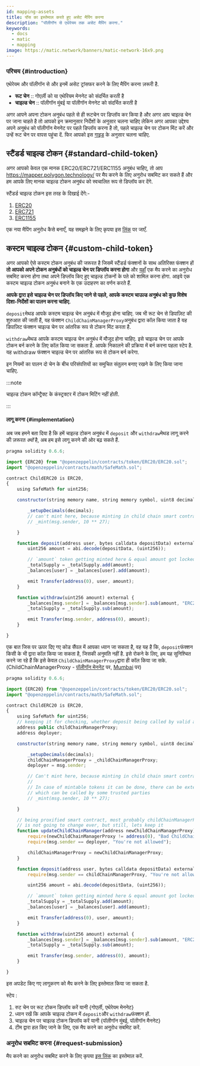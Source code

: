 ```yaml
---
id: mapping-assets
title: पॉस का इस्तेमाल करते हुए असेट मैपिंग करना
description: "पॉलीगॉन से एथेरेयम तक असेट मैपिंग करना."
keywords:
  - docs
  - matic
  - mapping
image: https://matic.network/banners/matic-network-16x9.png
---
```


### परिचय {#introduction}

एथेरेयम और पॉलीगॉन से और इनमें असेट ट्रांसफर करने के लिए मैपिंग करना ज़रूरी है.

- **रूट चेन** :: गोएर्ली को या एथेरियम मेननेट को संदर्भित करती है
- **चाइल्ड चेन** :: पॉलीगॉन मुंबई या पॉलीगॉन मेननेट को संदर्भित करती है

अगर आपने अपना टोकन अनुबंध पहले से ही रूटचेन पर डिप्लॉय कर किया है और अगर आप चाइल्ड चेन पर जाना चाहते है तो आपको इन क्रमानुसार निर्देशों के अनुसार चलना चाहिए लेकिन अगर आपका उद्देश्य अपने अनुबंध को पॉलीगॉन मेननेट पर पहले डिप्लॉय करना है तो, पहले चाइल्ड चेन पर टोकन मिंट करें और उन्हें रूट चेन पर वापस पहुंचा दें. फिर आपको इस [गाइड](https://docs.polygon.technology/docs/develop/ethereum-polygon/mintable-assets) के अनुसार चलना चाहिए.

## स्टैंडर्ड चाइल्ड टोकन {#standard-child-token}

अगर आपको केवल एक मानक ERC20/ERC721/ERC1155 अनुबंध चाहिए, तो आप https://mapper.polygon.technology/ पर मैप करने के लिए अनुरोध सबमिट कर सकते हैं और हम आपके लिए मानक चाइल्ड टोकन अनुबंध को स्वचालित रूप से डिप्लॉय कर देंगे.

स्टैंडर्ड चाइल्ड टोकन इस तरह के दिखाई देंगे:-
1. [ERC20](https://github.com/maticnetwork/pos-portal/blob/master/flat/ChildERC20.sol#L1492-#L1508)
2. [ERC721](https://github.com/maticnetwork/pos-portal/blob/master/flat/ChildERC721.sol#L2157-#L2238)
3. [ERC1155](https://github.com/maticnetwork/pos-portal/blob/master/flat/ChildERC1155.sol#L1784-#L1818)

एक नया मैपिंग अनुरोध कैसे बनाएँ, यह समझने के लिए कृपया इस [लिंक](/docs/develop/ethereum-polygon/submit-mapping-request) पर जाएँ.

## कस्टम चाइल्ड टोकन {#custom-child-token}

अगर आपको ऐसे कस्टम टोकन अनुबंध की जरूरत है जिसमें स्टैंडर्ड फंक्शनों के साथ अतिरिक्त फंक्शन हों **तो आपको अपने टोकन अनुबंधों को चाइल्ड चेन पर डिप्लॉय करना होगा** और [यहाँ](https://mapper.polygon.technology/) एक मैप करने का अनुरोध सबमिट करना होगा तथा अपने डिप्लॉय किए हुए चाइल्ड टोकनों के पते को शामिल करना होगा. आइये एक कस्टम चाइल्ड टोकन अनुबंध बनाने के एक उदाहरण का वर्णन करते हैं.

**आपके द्वारा इसे चाइल्ड चेन पर डिप्लॉय किए जाने से पहले, आपके कस्टम चाउल्ड अनुबंध को कुछ विशेष दिशा-निर्देशों का पालन करना चाहिए.**

`deposit`मेथड आपके कस्टम चाइल्ड चेन अनुबंध में मौजूद होना चाहिए. जब भी रूट चेन से डिपाज़िट की शुरुआत की जाती हैं, यह फंक्शन `ChildChainManagerProxy`अनुबंध द्वारा कॉल किया जाता है यह डिपाज़िट फंक्शन चाइल्ड चेन पर आंतरिक रूप से टोकन मिंट करता है.

`withdraw`मेथड आपके कस्टम चाइल्ड चेन अनुबंध में मौजूद होना चाहिए. इसे चाइल्ड चेन पर आपके टोकन बर्न करने के लिए कॉल किया जा सकता है. आपके निकालने की प्रक्रिया में बर्न करना पहला स्टेप है. यह withdraw फंक्शन चाइल्ड चेन पर आंतरिक रूप से टोकन बर्न करेगा.

इन नियमों का पालन दो चेन के बीच परिसंपत्तियों का समुचित संतुलन बनाए रखने के लिए किया जाना चाहिए.

:::note

चाइल्ड टोकन कॉन्ट्रैक्ट के कंस्ट्रक्टर में टोकन मिटिंग नहीं होती.

:::

#### लागू करना {#implementation}

अब जब हमने बता दिया है कि हमें चाइल्ड टोकन अनुबंध में `deposit` और `withdraw`मेथड लागू करने की ज़रूरत _क्यों_ है, अब हम इसे लागू करने की ओर बढ़ सकते हैं.

```js title="ChildERC20.sol"
pragma solidity 0.6.6;

import {ERC20} from "@openzeppelin/contracts/token/ERC20/ERC20.sol";
import "@openzeppelin/contracts/math/SafeMath.sol";

contract ChildERC20 is ERC20,
{
    using SafeMath for uint256;

    constructor(string memory name, string memory symbol, uint8 decimals) public ERC20(name, symbol) {

        _setupDecimals(decimals);
        // can't mint here, because minting in child chain smart contract's constructor not allowed
        // _mint(msg.sender, 10 ** 27);

    }

    function deposit(address user, bytes calldata depositData) external {
        uint256 amount = abi.decode(depositData, (uint256));

        // `amount` token getting minted here & equal amount got locked in RootChainManager
        _totalSupply = _totalSupply.add(amount);
        _balances[user] = _balances[user].add(amount);

        emit Transfer(address(0), user, amount);
    }

    function withdraw(uint256 amount) external {
        _balances[msg.sender] = _balances[msg.sender].sub(amount, "ERC20: burn amount exceeds balance");
        _totalSupply = _totalSupply.sub(amount);

        emit Transfer(msg.sender, address(0), amount);
    }

}
```

एक बात जिस पर ऊपर दिए गए कोड सैंपल में आपका ध्यान जा सकता है, वह यह है कि, `deposit`फंक्शन किसी के भी द्वारा कॉल किया जा सकता है, जिसकी अनुमति नहीं है. इसे रोकने के लिए, हम यह सुनिश्चित करने जा रहे हैं कि इसे केवल `ChildChainManagerProxy`द्वारा ही कॉल किया जा सके. (ChildChainManagerProxy - [पॉलीगॉन मेननेट](https://mumbai.polygonscan.com/address/0xb5505a6d998549090530911180f38aC5130101c6/transactions) पर, [Mumbai](https://polygonscan.com/address/0xA6FA4fB5f76172d178d61B04b0ecd319C5d1C0aa/) पर)

```js title="ChildERC20.sol"
pragma solidity 0.6.6;

import {ERC20} from "@openzeppelin/contracts/token/ERC20/ERC20.sol";
import "@openzeppelin/contracts/math/SafeMath.sol";

contract ChildERC20 is ERC20,
{
    using SafeMath for uint256;
    // keeping it for checking, whether deposit being called by valid address or not
    address public childChainManagerProxy;
    address deployer;

    constructor(string memory name, string memory symbol, uint8 decimals, address _childChainManagerProxy) public ERC20(name, symbol) {

        _setupDecimals(decimals);
        childChainManagerProxy = _childChainManagerProxy;
        deployer = msg.sender;

        // Can't mint here, because minting in child chain smart contract's constructor not allowed
        //
        // In case of mintable tokens it can be done, there can be external mintable function too
        // which can be called by some trusted parties
        // _mint(msg.sender, 10 ** 27);

    }

    // being proxified smart contract, most probably childChainManagerProxy contract's address
    // is not going to change ever, but still, lets keep it
    function updateChildChainManager(address newChildChainManagerProxy) external {
        require(newChildChainManagerProxy != address(0), "Bad ChildChainManagerProxy address");
        require(msg.sender == deployer, "You're not allowed");

        childChainManagerProxy = newChildChainManagerProxy;
    }

    function deposit(address user, bytes calldata depositData) external {
        require(msg.sender == childChainManagerProxy, "You're not allowed to deposit");

        uint256 amount = abi.decode(depositData, (uint256));

        // `amount` token getting minted here & equal amount got locked in RootChainManager
        _totalSupply = _totalSupply.add(amount);
        _balances[user] = _balances[user].add(amount);

        emit Transfer(address(0), user, amount);
    }

    function withdraw(uint256 amount) external {
        _balances[msg.sender] = _balances[msg.sender].sub(amount, "ERC20: burn amount exceeds balance");
        _totalSupply = _totalSupply.sub(amount);

        emit Transfer(msg.sender, address(0), amount);
    }

}
```

इस अपडेट किए गए लागूकरण को मैप करने के लिए इस्तेमाल किया जा सकता है.

स्टेप :

1. रुट चेन पर रूट टोकन डिप्लॉय करें यानी {गोएर्ली, एथेरेयम मेननेट}
2. ध्यान रखें कि आपके चाइल्ड टोकन में `deposit`और `withdraw`फंक्शन हों.
3. चाइल्ड चेन पर चाइल्ड टोकन डिप्लॉय करें यानी {पॉलीगॉन मुंबई, पॉलीगॉन मैननेट}
4. टीम द्वारा हल किए जाने के लिए, एक मैप करने का अनुरोध सबमिट करें.

### अनुरोध सबमिट करना {#request-submission}

मैप करने का अनुरोध सबमिट करने के लिए कृपया [इस लिंक](/docs/develop/ethereum-polygon/submit-mapping-request) का इस्तेमाल करें.
